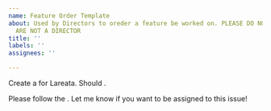 ```yaml
---
name: Feature Order Template
about: Used by Directors to oreder a feature be worked on. PLEASE DO NOT USE IF YOU
  ARE NOT A DIRECTOR
title: ''
labels: ''
assignees: ''

---
```


Create a <thing> for Lareata. Should <description>.

Please follow the <specificationlink>. Let me know if you want to be assigned to this issue!
